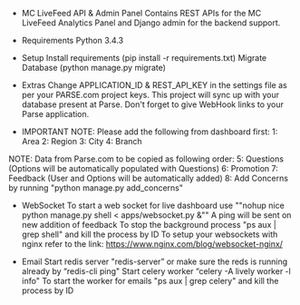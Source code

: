 - MC LiveFeed API & Admin Panel
Contains REST APIs for the MC LiveFeed Analytics Panel and Django admin for the backend support.

- Requirements
Python 3.4.3

- Setup
Install requirements (pip install -r requirements.txt)
Migrate Database (python manage.py migrate)

- Extras
Change APPLICATION_ID & REST_API_KEY in the settings file as per your PARSE.com project keys. This project will sync up with your database present at Parse.
Don't forget to give WebHook links to your Parse application.


- IMPORTANT
NOTE: Please add the following from dashboard first:
1: Area
2: Region
3: City
4: Branch

NOTE: Data from Parse.com to be copied as following order:
5: Questions (Options will be automatically populated with Questions)
6: Promotion
7: Feedback (User and Options will be automatically added)
8: Add Concerns by running "python manage.py add_concerns"


- WebSocket
To start a web socket for live dashboard use ""nohup nice python manage.py shell < apps/websocket.py &""
A ping will be sent on new addition of feedback
To stop the background process "ps aux | grep shell" and kill the process by ID
To setup your websockets with nginx refer to the link: https://www.nginx.com/blog/websocket-nginx/

- Email
Start redis server "redis-server” or make sure the reds is running already by “redis-cli ping"
Start celery worker “celery -A lively worker -l info"
To start the worker for emails "ps aux | grep celery" and kill the process by ID